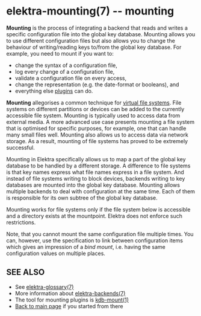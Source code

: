 elektra-mounting(7) -- mounting
===============================

**Mounting** is the process of integrating a backend that reads and writes
a specific configuration file into the global key database.
Mounting allows you to use different configuration files but also
allows you to change the behaviour of writing/reading keys
to/from the global key database. For example, you need to mount if you want to:

- change the syntax of a configuration file,
- log every change of a configuration file,
- validate a configuration file on every access,
- change the representation (e.g. the date-format or booleans), and
- everything else [plugins](/src/plugins/README.md) can do.

**Mounting** allegorises a common technique for
[virtual file systems](/doc/BIGPICTURE.md).
File systems on different partitions or devices can be added to the
currently accessible file system.  Mounting is typically used to access
data from external media.  A more advanced use case presents mounting
a file system that is optimised for specific purposes, for example,
one that can handle many small files well.  Mounting also allows us to
access data via network storage.  As a result, mounting of file systems
has proved to be extremely successful.

Mounting in Elektra specifically allows us to map a part of the global
key database to be handled by a different storage.  A difference to
file systems is that key names express what file names express in a file
system.  And instead of file systems writing to block devices, backends
writing to key databases are mounted into the global key database.
Mounting allows multiple backends to deal with configuration at the
same time. Each of them is responsible for its own subtree of the global
key database.

Mounting works for file systems only if the file system below is
accessible and a directory exists at the mountpoint.  Elektra does not
enforce such restrictions.

Note, that you cannot mount the same configuration file multiple times.
You can, however, use the specification to link between configuration
items which gives an impression of a *bind mount*, i.e. having the
same configuration values on multiple places.

## SEE ALSO

- See [elektra-glossary(7)](elektra-glossary.md)
- More information about [elektra-backends(7)](elektra-backends.md)
- The tool for mounting plugins is [kdb-mount(1)](kdb-mount.md)
- [Back to main page](/README.md) if you started from there
